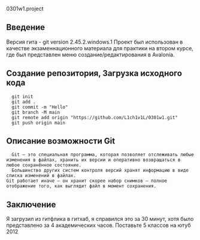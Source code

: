 0301w1.project
## Введение
Версия гита - git version 2.45.2.windows.1
Проект был использован в качестве экзаменнационного материала для практики на втором курсе, где был представлен меню создание/редактирования в Avalonia.
## Создание репозитория, Загрузка исходного кода
>
```
  git init 
  git add . 
  git commit -m "Hello"
  git branch -M main
  git remote add origin "https://github.com/L1ch1v1L/0301w1.git"
  git push origin main
```
## Описание возможности Git
```
  Git — это специальная программа, которая позволяет отслеживать любые изменения в файлах, хранить их версии и оперативно возвращаться в любое сохранённое состояние.
  Большинство других систем контроля версий хранят информацию в виде списка изменений в файлах.
Git работает иначе — он хранит скорее набор снимков — полное отображение того, как выглядит файл в момент сохранения.
```
## Заключение
Я загрузил из гитфлика в гитхаб, я справился это за 30 минут, хотя было представлено за 4 академических часов. Поставьте 5 классов на ютуб 2012
